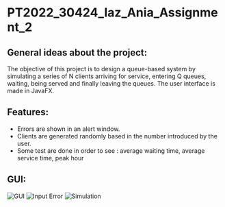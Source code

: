 # PT2022_30424_Iaz_Ania_Assignment_2
## General ideas about the project:
The objective of this project is to design a queue-based system by simulating a series of N clients arriving for service, entering Q queues, waiting, being served and finally leaving the queues. The user interface is made in JavaFX.
## Features:
- Errors are shown in an alert window.
- Clients are generated randomly based in the number introduced by the user.
- Some test are done in order to see : average waiting time, average service time, peak hour
## GUI:
![GUI](https://user-images.githubusercontent.com/79663926/224555805-e8f924ac-798e-4452-8337-23805ad3ef2b.png)
![Input Error](https://user-images.githubusercontent.com/79663926/224555917-23bc9af3-09a9-4ead-9a06-d567bb3f9585.png)
![Simulation](https://user-images.githubusercontent.com/79663926/224555964-c22bdc81-3a5d-460b-9089-cebadc4355d7.png)

